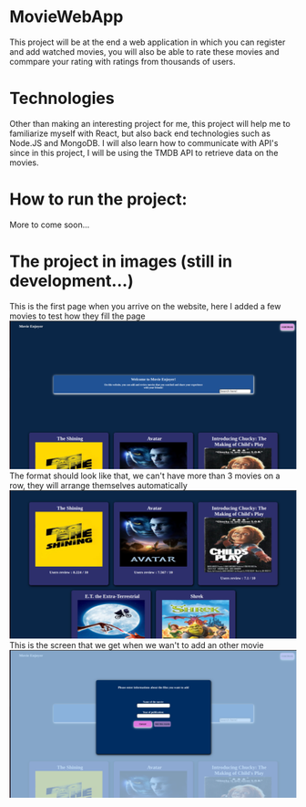 # MovieWebApp
This project will be at the end a web application in which you can register and add watched movies, you will also be able to rate these movies and commpare your
rating with ratings from thousands of users.

# Technologies
Other than making an interesting project for me, this project will help me to familiarize myself with React, but also back end technologies such as Node.JS and 
MongoDB. I will also learn how to communicate with API's since in this project, I will be using the TMDB API to retrieve data on the movies.

# How to run the project:
More to come soon...

# The project in images (still in development...)
This is the first page when you arrive on the website, here I added a few movies to test how they fill the page
![Alt text](/Capture%20d%E2%80%99%C3%A9cran%20du%202023-03-10%2019-20-18.png?raw=true "")
The format should look like that, we can't have more than 3 movies on a row, they will arrange themselves automatically
![Alt text](/Capture%20d%E2%80%99%C3%A9cran%20du%202023-03-10%2019-20-26.png?raw=true "")
This is the screen that we get when we wan't to add an other movie
![Alt text](/Capture%20d%E2%80%99%C3%A9cran%20du%202023-03-10%2019-20-33.png?raw=true "")
